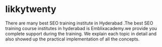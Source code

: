 # likkytwenty
There are many best SEO training institute in Hyderabad .The best SEO training course institutes in hyderabad is Emblixacademy.we provide you complete support during the training. We explain each topic in detail and also showed up the practical implementation of all the concepts.
